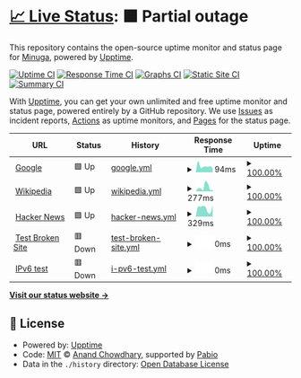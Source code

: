 # [📈 Live Status](https://Minuga-RC.github.io/RhythmCore-web-Status): <!--live status--> **🟧 Partial outage**

This repository contains the open-source uptime monitor and status page for [Minuga](https://minuga.rhythmcorehq.com/), powered by [Upptime](https://github.com/upptime/upptime).

[![Uptime CI](https://github.com/Minuga-RC/RhythmCore-web-Status/workflows/Uptime%20CI/badge.svg)](https://github.com/Minuga-RC/RhythmCore-web-Status/actions?query=workflow%3A%22Uptime+CI%22)
[![Response Time CI](https://github.com/Minuga-RC/RhythmCore-web-Status/workflows/Response%20Time%20CI/badge.svg)](https://github.com/Minuga-RC/RhythmCore-web-Status/actions?query=workflow%3A%22Response+Time+CI%22)
[![Graphs CI](https://github.com/Minuga-RC/RhythmCore-web-Status/workflows/Graphs%20CI/badge.svg)](https://github.com/Minuga-RC/RhythmCore-web-Status/actions?query=workflow%3A%22Graphs+CI%22)
[![Static Site CI](https://github.com/Minuga-RC/RhythmCore-web-Status/workflows/Static%20Site%20CI/badge.svg)](https://github.com/Minuga-RC/RhythmCore-web-Status/actions?query=workflow%3A%22Static+Site+CI%22)
[![Summary CI](https://github.com/Minuga-RC/RhythmCore-web-Status/workflows/Summary%20CI/badge.svg)](https://github.com/Minuga-RC/RhythmCore-web-Status/actions?query=workflow%3A%22Summary+CI%22)

With [Upptime](https://upptime.js.org), you can get your own unlimited and free uptime monitor and status page, powered entirely by a GitHub repository. We use [Issues](https://github.com/Minuga-RC/RhythmCore-web-Status/issues) as incident reports, [Actions](https://github.com/Minuga-RC/RhythmCore-web-Status/actions) as uptime monitors, and [Pages](https://Minuga-RC.github.io/RhythmCore-web-Status) for the status page.

<!--start: status pages-->
<!-- This summary is generated by Upptime (https://github.com/upptime/upptime) -->
<!-- Do not edit this manually, your changes will be overwritten -->
<!-- prettier-ignore -->
| URL | Status | History | Response Time | Uptime |
| --- | ------ | ------- | ------------- | ------ |
| <img alt="" src="https://icons.duckduckgo.com/ip3/www.google.com.ico" height="13"> [Google](https://www.google.com) | 🟩 Up | [google.yml](https://github.com/Minuga-RC/RhythmCore-web-Status/commits/HEAD/history/google.yml) | <details><summary><img alt="Response time graph" src="./graphs/google/response-time-week.png" height="20"> 94ms</summary><br><a href="https://Minuga-RC.github.io/RhythmCore-web-Status/history/google"><img alt="Response time 122" src="https://img.shields.io/endpoint?url=https%3A%2F%2Fraw.githubusercontent.com%2FMinuga-RC%2FRhythmCore-web-Status%2FHEAD%2Fapi%2Fgoogle%2Fresponse-time.json"></a><br><a href="https://Minuga-RC.github.io/RhythmCore-web-Status/history/google"><img alt="24-hour response time 66" src="https://img.shields.io/endpoint?url=https%3A%2F%2Fraw.githubusercontent.com%2FMinuga-RC%2FRhythmCore-web-Status%2FHEAD%2Fapi%2Fgoogle%2Fresponse-time-day.json"></a><br><a href="https://Minuga-RC.github.io/RhythmCore-web-Status/history/google"><img alt="7-day response time 94" src="https://img.shields.io/endpoint?url=https%3A%2F%2Fraw.githubusercontent.com%2FMinuga-RC%2FRhythmCore-web-Status%2FHEAD%2Fapi%2Fgoogle%2Fresponse-time-week.json"></a><br><a href="https://Minuga-RC.github.io/RhythmCore-web-Status/history/google"><img alt="30-day response time 125" src="https://img.shields.io/endpoint?url=https%3A%2F%2Fraw.githubusercontent.com%2FMinuga-RC%2FRhythmCore-web-Status%2FHEAD%2Fapi%2Fgoogle%2Fresponse-time-month.json"></a><br><a href="https://Minuga-RC.github.io/RhythmCore-web-Status/history/google"><img alt="1-year response time 122" src="https://img.shields.io/endpoint?url=https%3A%2F%2Fraw.githubusercontent.com%2FMinuga-RC%2FRhythmCore-web-Status%2FHEAD%2Fapi%2Fgoogle%2Fresponse-time-year.json"></a></details> | <details><summary><a href="https://Minuga-RC.github.io/RhythmCore-web-Status/history/google">100.00%</a></summary><a href="https://Minuga-RC.github.io/RhythmCore-web-Status/history/google"><img alt="All-time uptime 100.00%" src="https://img.shields.io/endpoint?url=https%3A%2F%2Fraw.githubusercontent.com%2FMinuga-RC%2FRhythmCore-web-Status%2FHEAD%2Fapi%2Fgoogle%2Fuptime.json"></a><br><a href="https://Minuga-RC.github.io/RhythmCore-web-Status/history/google"><img alt="24-hour uptime 100.00%" src="https://img.shields.io/endpoint?url=https%3A%2F%2Fraw.githubusercontent.com%2FMinuga-RC%2FRhythmCore-web-Status%2FHEAD%2Fapi%2Fgoogle%2Fuptime-day.json"></a><br><a href="https://Minuga-RC.github.io/RhythmCore-web-Status/history/google"><img alt="7-day uptime 100.00%" src="https://img.shields.io/endpoint?url=https%3A%2F%2Fraw.githubusercontent.com%2FMinuga-RC%2FRhythmCore-web-Status%2FHEAD%2Fapi%2Fgoogle%2Fuptime-week.json"></a><br><a href="https://Minuga-RC.github.io/RhythmCore-web-Status/history/google"><img alt="30-day uptime 100.00%" src="https://img.shields.io/endpoint?url=https%3A%2F%2Fraw.githubusercontent.com%2FMinuga-RC%2FRhythmCore-web-Status%2FHEAD%2Fapi%2Fgoogle%2Fuptime-month.json"></a><br><a href="https://Minuga-RC.github.io/RhythmCore-web-Status/history/google"><img alt="1-year uptime 100.00%" src="https://img.shields.io/endpoint?url=https%3A%2F%2Fraw.githubusercontent.com%2FMinuga-RC%2FRhythmCore-web-Status%2FHEAD%2Fapi%2Fgoogle%2Fuptime-year.json"></a></details>
| <img alt="" src="https://icons.duckduckgo.com/ip3/en.wikipedia.org.ico" height="13"> [Wikipedia](https://en.wikipedia.org) | 🟩 Up | [wikipedia.yml](https://github.com/Minuga-RC/RhythmCore-web-Status/commits/HEAD/history/wikipedia.yml) | <details><summary><img alt="Response time graph" src="./graphs/wikipedia/response-time-week.png" height="20"> 277ms</summary><br><a href="https://Minuga-RC.github.io/RhythmCore-web-Status/history/wikipedia"><img alt="Response time 191" src="https://img.shields.io/endpoint?url=https%3A%2F%2Fraw.githubusercontent.com%2FMinuga-RC%2FRhythmCore-web-Status%2FHEAD%2Fapi%2Fwikipedia%2Fresponse-time.json"></a><br><a href="https://Minuga-RC.github.io/RhythmCore-web-Status/history/wikipedia"><img alt="24-hour response time 119" src="https://img.shields.io/endpoint?url=https%3A%2F%2Fraw.githubusercontent.com%2FMinuga-RC%2FRhythmCore-web-Status%2FHEAD%2Fapi%2Fwikipedia%2Fresponse-time-day.json"></a><br><a href="https://Minuga-RC.github.io/RhythmCore-web-Status/history/wikipedia"><img alt="7-day response time 277" src="https://img.shields.io/endpoint?url=https%3A%2F%2Fraw.githubusercontent.com%2FMinuga-RC%2FRhythmCore-web-Status%2FHEAD%2Fapi%2Fwikipedia%2Fresponse-time-week.json"></a><br><a href="https://Minuga-RC.github.io/RhythmCore-web-Status/history/wikipedia"><img alt="30-day response time 174" src="https://img.shields.io/endpoint?url=https%3A%2F%2Fraw.githubusercontent.com%2FMinuga-RC%2FRhythmCore-web-Status%2FHEAD%2Fapi%2Fwikipedia%2Fresponse-time-month.json"></a><br><a href="https://Minuga-RC.github.io/RhythmCore-web-Status/history/wikipedia"><img alt="1-year response time 191" src="https://img.shields.io/endpoint?url=https%3A%2F%2Fraw.githubusercontent.com%2FMinuga-RC%2FRhythmCore-web-Status%2FHEAD%2Fapi%2Fwikipedia%2Fresponse-time-year.json"></a></details> | <details><summary><a href="https://Minuga-RC.github.io/RhythmCore-web-Status/history/wikipedia">100.00%</a></summary><a href="https://Minuga-RC.github.io/RhythmCore-web-Status/history/wikipedia"><img alt="All-time uptime 100.00%" src="https://img.shields.io/endpoint?url=https%3A%2F%2Fraw.githubusercontent.com%2FMinuga-RC%2FRhythmCore-web-Status%2FHEAD%2Fapi%2Fwikipedia%2Fuptime.json"></a><br><a href="https://Minuga-RC.github.io/RhythmCore-web-Status/history/wikipedia"><img alt="24-hour uptime 100.00%" src="https://img.shields.io/endpoint?url=https%3A%2F%2Fraw.githubusercontent.com%2FMinuga-RC%2FRhythmCore-web-Status%2FHEAD%2Fapi%2Fwikipedia%2Fuptime-day.json"></a><br><a href="https://Minuga-RC.github.io/RhythmCore-web-Status/history/wikipedia"><img alt="7-day uptime 100.00%" src="https://img.shields.io/endpoint?url=https%3A%2F%2Fraw.githubusercontent.com%2FMinuga-RC%2FRhythmCore-web-Status%2FHEAD%2Fapi%2Fwikipedia%2Fuptime-week.json"></a><br><a href="https://Minuga-RC.github.io/RhythmCore-web-Status/history/wikipedia"><img alt="30-day uptime 100.00%" src="https://img.shields.io/endpoint?url=https%3A%2F%2Fraw.githubusercontent.com%2FMinuga-RC%2FRhythmCore-web-Status%2FHEAD%2Fapi%2Fwikipedia%2Fuptime-month.json"></a><br><a href="https://Minuga-RC.github.io/RhythmCore-web-Status/history/wikipedia"><img alt="1-year uptime 100.00%" src="https://img.shields.io/endpoint?url=https%3A%2F%2Fraw.githubusercontent.com%2FMinuga-RC%2FRhythmCore-web-Status%2FHEAD%2Fapi%2Fwikipedia%2Fuptime-year.json"></a></details>
| <img alt="" src="https://icons.duckduckgo.com/ip3/news.ycombinator.com.ico" height="13"> [Hacker News](https://news.ycombinator.com) | 🟩 Up | [hacker-news.yml](https://github.com/Minuga-RC/RhythmCore-web-Status/commits/HEAD/history/hacker-news.yml) | <details><summary><img alt="Response time graph" src="./graphs/hacker-news/response-time-week.png" height="20"> 329ms</summary><br><a href="https://Minuga-RC.github.io/RhythmCore-web-Status/history/hacker-news"><img alt="Response time 317" src="https://img.shields.io/endpoint?url=https%3A%2F%2Fraw.githubusercontent.com%2FMinuga-RC%2FRhythmCore-web-Status%2FHEAD%2Fapi%2Fhacker-news%2Fresponse-time.json"></a><br><a href="https://Minuga-RC.github.io/RhythmCore-web-Status/history/hacker-news"><img alt="24-hour response time 438" src="https://img.shields.io/endpoint?url=https%3A%2F%2Fraw.githubusercontent.com%2FMinuga-RC%2FRhythmCore-web-Status%2FHEAD%2Fapi%2Fhacker-news%2Fresponse-time-day.json"></a><br><a href="https://Minuga-RC.github.io/RhythmCore-web-Status/history/hacker-news"><img alt="7-day response time 329" src="https://img.shields.io/endpoint?url=https%3A%2F%2Fraw.githubusercontent.com%2FMinuga-RC%2FRhythmCore-web-Status%2FHEAD%2Fapi%2Fhacker-news%2Fresponse-time-week.json"></a><br><a href="https://Minuga-RC.github.io/RhythmCore-web-Status/history/hacker-news"><img alt="30-day response time 328" src="https://img.shields.io/endpoint?url=https%3A%2F%2Fraw.githubusercontent.com%2FMinuga-RC%2FRhythmCore-web-Status%2FHEAD%2Fapi%2Fhacker-news%2Fresponse-time-month.json"></a><br><a href="https://Minuga-RC.github.io/RhythmCore-web-Status/history/hacker-news"><img alt="1-year response time 317" src="https://img.shields.io/endpoint?url=https%3A%2F%2Fraw.githubusercontent.com%2FMinuga-RC%2FRhythmCore-web-Status%2FHEAD%2Fapi%2Fhacker-news%2Fresponse-time-year.json"></a></details> | <details><summary><a href="https://Minuga-RC.github.io/RhythmCore-web-Status/history/hacker-news">100.00%</a></summary><a href="https://Minuga-RC.github.io/RhythmCore-web-Status/history/hacker-news"><img alt="All-time uptime 100.00%" src="https://img.shields.io/endpoint?url=https%3A%2F%2Fraw.githubusercontent.com%2FMinuga-RC%2FRhythmCore-web-Status%2FHEAD%2Fapi%2Fhacker-news%2Fuptime.json"></a><br><a href="https://Minuga-RC.github.io/RhythmCore-web-Status/history/hacker-news"><img alt="24-hour uptime 100.00%" src="https://img.shields.io/endpoint?url=https%3A%2F%2Fraw.githubusercontent.com%2FMinuga-RC%2FRhythmCore-web-Status%2FHEAD%2Fapi%2Fhacker-news%2Fuptime-day.json"></a><br><a href="https://Minuga-RC.github.io/RhythmCore-web-Status/history/hacker-news"><img alt="7-day uptime 100.00%" src="https://img.shields.io/endpoint?url=https%3A%2F%2Fraw.githubusercontent.com%2FMinuga-RC%2FRhythmCore-web-Status%2FHEAD%2Fapi%2Fhacker-news%2Fuptime-week.json"></a><br><a href="https://Minuga-RC.github.io/RhythmCore-web-Status/history/hacker-news"><img alt="30-day uptime 100.00%" src="https://img.shields.io/endpoint?url=https%3A%2F%2Fraw.githubusercontent.com%2FMinuga-RC%2FRhythmCore-web-Status%2FHEAD%2Fapi%2Fhacker-news%2Fuptime-month.json"></a><br><a href="https://Minuga-RC.github.io/RhythmCore-web-Status/history/hacker-news"><img alt="1-year uptime 100.00%" src="https://img.shields.io/endpoint?url=https%3A%2F%2Fraw.githubusercontent.com%2FMinuga-RC%2FRhythmCore-web-Status%2FHEAD%2Fapi%2Fhacker-news%2Fuptime-year.json"></a></details>
| <img alt="" src="https://icons.duckduckgo.com/ip3/thissitedoesnotexist.koj.co.ico" height="13"> [Test Broken Site](https://thissitedoesnotexist.koj.co) | 🟥 Down | [test-broken-site.yml](https://github.com/Minuga-RC/RhythmCore-web-Status/commits/HEAD/history/test-broken-site.yml) | <details><summary><img alt="Response time graph" src="./graphs/test-broken-site/response-time-week.png" height="20"> 0ms</summary><br><a href="https://Minuga-RC.github.io/RhythmCore-web-Status/history/test-broken-site"><img alt="Response time 0" src="https://img.shields.io/endpoint?url=https%3A%2F%2Fraw.githubusercontent.com%2FMinuga-RC%2FRhythmCore-web-Status%2FHEAD%2Fapi%2Ftest-broken-site%2Fresponse-time.json"></a><br><a href="https://Minuga-RC.github.io/RhythmCore-web-Status/history/test-broken-site"><img alt="24-hour response time 0" src="https://img.shields.io/endpoint?url=https%3A%2F%2Fraw.githubusercontent.com%2FMinuga-RC%2FRhythmCore-web-Status%2FHEAD%2Fapi%2Ftest-broken-site%2Fresponse-time-day.json"></a><br><a href="https://Minuga-RC.github.io/RhythmCore-web-Status/history/test-broken-site"><img alt="7-day response time 0" src="https://img.shields.io/endpoint?url=https%3A%2F%2Fraw.githubusercontent.com%2FMinuga-RC%2FRhythmCore-web-Status%2FHEAD%2Fapi%2Ftest-broken-site%2Fresponse-time-week.json"></a><br><a href="https://Minuga-RC.github.io/RhythmCore-web-Status/history/test-broken-site"><img alt="30-day response time 0" src="https://img.shields.io/endpoint?url=https%3A%2F%2Fraw.githubusercontent.com%2FMinuga-RC%2FRhythmCore-web-Status%2FHEAD%2Fapi%2Ftest-broken-site%2Fresponse-time-month.json"></a><br><a href="https://Minuga-RC.github.io/RhythmCore-web-Status/history/test-broken-site"><img alt="1-year response time 0" src="https://img.shields.io/endpoint?url=https%3A%2F%2Fraw.githubusercontent.com%2FMinuga-RC%2FRhythmCore-web-Status%2FHEAD%2Fapi%2Ftest-broken-site%2Fresponse-time-year.json"></a></details> | <details><summary><a href="https://Minuga-RC.github.io/RhythmCore-web-Status/history/test-broken-site">100.00%</a></summary><a href="https://Minuga-RC.github.io/RhythmCore-web-Status/history/test-broken-site"><img alt="All-time uptime 100.00%" src="https://img.shields.io/endpoint?url=https%3A%2F%2Fraw.githubusercontent.com%2FMinuga-RC%2FRhythmCore-web-Status%2FHEAD%2Fapi%2Ftest-broken-site%2Fuptime.json"></a><br><a href="https://Minuga-RC.github.io/RhythmCore-web-Status/history/test-broken-site"><img alt="24-hour uptime 100.00%" src="https://img.shields.io/endpoint?url=https%3A%2F%2Fraw.githubusercontent.com%2FMinuga-RC%2FRhythmCore-web-Status%2FHEAD%2Fapi%2Ftest-broken-site%2Fuptime-day.json"></a><br><a href="https://Minuga-RC.github.io/RhythmCore-web-Status/history/test-broken-site"><img alt="7-day uptime 100.00%" src="https://img.shields.io/endpoint?url=https%3A%2F%2Fraw.githubusercontent.com%2FMinuga-RC%2FRhythmCore-web-Status%2FHEAD%2Fapi%2Ftest-broken-site%2Fuptime-week.json"></a><br><a href="https://Minuga-RC.github.io/RhythmCore-web-Status/history/test-broken-site"><img alt="30-day uptime 100.00%" src="https://img.shields.io/endpoint?url=https%3A%2F%2Fraw.githubusercontent.com%2FMinuga-RC%2FRhythmCore-web-Status%2FHEAD%2Fapi%2Ftest-broken-site%2Fuptime-month.json"></a><br><a href="https://Minuga-RC.github.io/RhythmCore-web-Status/history/test-broken-site"><img alt="1-year uptime 100.00%" src="https://img.shields.io/endpoint?url=https%3A%2F%2Fraw.githubusercontent.com%2FMinuga-RC%2FRhythmCore-web-Status%2FHEAD%2Fapi%2Ftest-broken-site%2Fuptime-year.json"></a></details>
| <img alt="" src="https://icons.duckduckgo.com/ip3/null.ico" height="13"> [IPv6 test](forwardemail.net) | 🟥 Down | [i-pv6-test.yml](https://github.com/Minuga-RC/RhythmCore-web-Status/commits/HEAD/history/i-pv6-test.yml) | <details><summary><img alt="Response time graph" src="./graphs/i-pv6-test/response-time-week.png" height="20"> 0ms</summary><br><a href="https://Minuga-RC.github.io/RhythmCore-web-Status/history/i-pv6-test"><img alt="Response time 0" src="https://img.shields.io/endpoint?url=https%3A%2F%2Fraw.githubusercontent.com%2FMinuga-RC%2FRhythmCore-web-Status%2FHEAD%2Fapi%2Fi-pv6-test%2Fresponse-time.json"></a><br><a href="https://Minuga-RC.github.io/RhythmCore-web-Status/history/i-pv6-test"><img alt="24-hour response time 0" src="https://img.shields.io/endpoint?url=https%3A%2F%2Fraw.githubusercontent.com%2FMinuga-RC%2FRhythmCore-web-Status%2FHEAD%2Fapi%2Fi-pv6-test%2Fresponse-time-day.json"></a><br><a href="https://Minuga-RC.github.io/RhythmCore-web-Status/history/i-pv6-test"><img alt="7-day response time 0" src="https://img.shields.io/endpoint?url=https%3A%2F%2Fraw.githubusercontent.com%2FMinuga-RC%2FRhythmCore-web-Status%2FHEAD%2Fapi%2Fi-pv6-test%2Fresponse-time-week.json"></a><br><a href="https://Minuga-RC.github.io/RhythmCore-web-Status/history/i-pv6-test"><img alt="30-day response time 0" src="https://img.shields.io/endpoint?url=https%3A%2F%2Fraw.githubusercontent.com%2FMinuga-RC%2FRhythmCore-web-Status%2FHEAD%2Fapi%2Fi-pv6-test%2Fresponse-time-month.json"></a><br><a href="https://Minuga-RC.github.io/RhythmCore-web-Status/history/i-pv6-test"><img alt="1-year response time 0" src="https://img.shields.io/endpoint?url=https%3A%2F%2Fraw.githubusercontent.com%2FMinuga-RC%2FRhythmCore-web-Status%2FHEAD%2Fapi%2Fi-pv6-test%2Fresponse-time-year.json"></a></details> | <details><summary><a href="https://Minuga-RC.github.io/RhythmCore-web-Status/history/i-pv6-test">100.00%</a></summary><a href="https://Minuga-RC.github.io/RhythmCore-web-Status/history/i-pv6-test"><img alt="All-time uptime 100.00%" src="https://img.shields.io/endpoint?url=https%3A%2F%2Fraw.githubusercontent.com%2FMinuga-RC%2FRhythmCore-web-Status%2FHEAD%2Fapi%2Fi-pv6-test%2Fuptime.json"></a><br><a href="https://Minuga-RC.github.io/RhythmCore-web-Status/history/i-pv6-test"><img alt="24-hour uptime 100.00%" src="https://img.shields.io/endpoint?url=https%3A%2F%2Fraw.githubusercontent.com%2FMinuga-RC%2FRhythmCore-web-Status%2FHEAD%2Fapi%2Fi-pv6-test%2Fuptime-day.json"></a><br><a href="https://Minuga-RC.github.io/RhythmCore-web-Status/history/i-pv6-test"><img alt="7-day uptime 100.00%" src="https://img.shields.io/endpoint?url=https%3A%2F%2Fraw.githubusercontent.com%2FMinuga-RC%2FRhythmCore-web-Status%2FHEAD%2Fapi%2Fi-pv6-test%2Fuptime-week.json"></a><br><a href="https://Minuga-RC.github.io/RhythmCore-web-Status/history/i-pv6-test"><img alt="30-day uptime 100.00%" src="https://img.shields.io/endpoint?url=https%3A%2F%2Fraw.githubusercontent.com%2FMinuga-RC%2FRhythmCore-web-Status%2FHEAD%2Fapi%2Fi-pv6-test%2Fuptime-month.json"></a><br><a href="https://Minuga-RC.github.io/RhythmCore-web-Status/history/i-pv6-test"><img alt="1-year uptime 100.00%" src="https://img.shields.io/endpoint?url=https%3A%2F%2Fraw.githubusercontent.com%2FMinuga-RC%2FRhythmCore-web-Status%2FHEAD%2Fapi%2Fi-pv6-test%2Fuptime-year.json"></a></details>

<!--end: status pages-->

[**Visit our status website →**](https://Minuga-RC.github.io/RhythmCore-web-Status)

## 📄 License

- Powered by: [Upptime](https://github.com/upptime/upptime)
- Code: [MIT](./LICENSE) © [Anand Chowdhary](https://anandchowdhary.com), supported by [Pabio](https://pabio.com)
- Data in the `./history` directory: [Open Database License](https://opendatacommons.org/licenses/odbl/1-0/)
